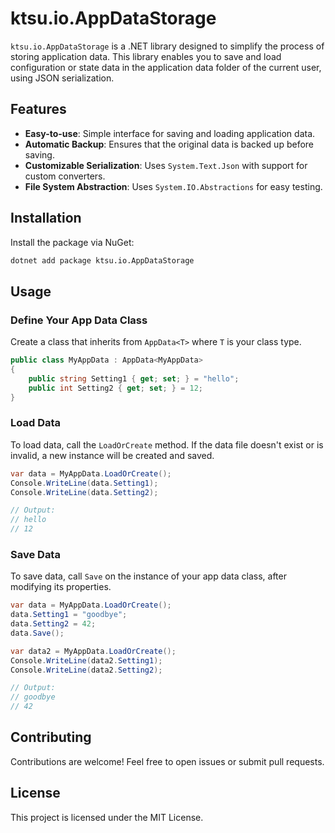 # ktsu.io.AppDataStorage

`ktsu.io.AppDataStorage` is a .NET library designed to simplify the process of storing application data. This library enables you to save and load configuration or state data in the application data folder of the current user, using JSON serialization.

## Features

- **Easy-to-use**: Simple interface for saving and loading application data.
- **Automatic Backup**: Ensures that the original data is backed up before saving.
- **Customizable Serialization**: Uses `System.Text.Json` with support for custom converters.
- **File System Abstraction**: Uses `System.IO.Abstractions` for easy testing.

## Installation

Install the package via NuGet:

```bash
dotnet add package ktsu.io.AppDataStorage
```

## Usage

### Define Your App Data Class

Create a class that inherits from `AppData<T>` where `T` is your class type.

```csharp
public class MyAppData : AppData<MyAppData>
{
    public string Setting1 { get; set; } = "hello";
    public int Setting2 { get; set; } = 12;
}
```

### Load Data

To load data, call the `LoadOrCreate` method. If the data file doesn't exist or is invalid, a new instance will be created and saved.

```csharp
var data = MyAppData.LoadOrCreate();
Console.WriteLine(data.Setting1);
Console.WriteLine(data.Setting2);

// Output:
// hello
// 12
```

### Save Data

To save data, call `Save` on the instance of your app data class, after modifying its properties.

```csharp
var data = MyAppData.LoadOrCreate();
data.Setting1 = "goodbye";
data.Setting2 = 42;
data.Save();

var data2 = MyAppData.LoadOrCreate();
Console.WriteLine(data2.Setting1);
Console.WriteLine(data2.Setting2);

// Output:
// goodbye
// 42
```



## Contributing

Contributions are welcome! Feel free to open issues or submit pull requests.

## License

This project is licensed under the MIT License.
